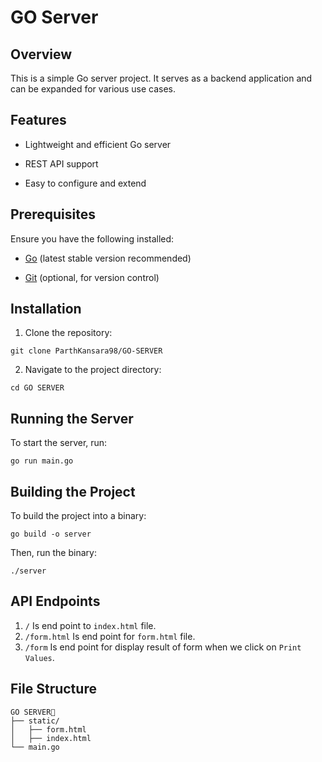 # GO Server

## Overview

This is a simple Go server project. It serves as a backend application and can be expanded for various use cases.

## Features

- Lightweight and efficient Go server

- REST API support

- Easy to configure and extend

## Prerequisites

Ensure you have the following installed:

- [Go](https://go.dev/dl/) (latest stable version recommended)

- [Git](https://git-scm.com/) (optional, for version control)

## Installation

1. Clone the repository:

```
git clone ParthKansara98/GO-SERVER
```

2. Navigate to the project directory:

```
cd GO SERVER
```

## Running the Server

To start the server, run:

```
go run main.go
```

## Building the Project

To build the project into a binary:

```
go build -o server
```

Then, run the binary:

```
./server
```

## API Endpoints

1. ```/``` Is end point to ```index.html``` file.
2. ```/form.html``` Is end point for ```form.html``` file.
3. ```/form``` Is end point for display result of form when we click on ```Print Values```.

## File Structure

```
GO SERVER📂
├── static/
│   ├── form.html
│   ├── index.html
└── main.go
```
